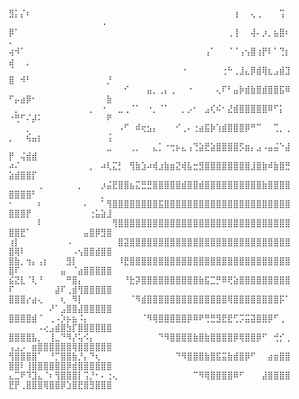 ⣻⡅⡌⠆⠀⠀⠀⠀⠀⠀⠀⠀⠀⠀⠀⠀⠀⠀⠀⠀⠀⠀⠀⠀⠀⠀⠀⠀⠀⠀⠀⠀⠀⠀⠀⠀⠀⠀⠀⢰⠀⠀⢄⢀⠀⠀⠀⢩⠀⠀⠀⠀⠀⠀⠀⠀⠀⠀⠀⠀⠀⠀⠀⠀⠀⠠⠀
⡿⠁⠀⠀⠀⠀⠀⠀⠀⠀⠀⠀⠀⠀⠀⠀⠀⠀⠀⠀⠀⠀⠀⠀⠀⠀⠀⠀⠀⠀⠀⠀⠀⠀⠀⠀⠀⠀⢀⢸⠀⠀⢼⠄⡰⡀⣦⣿⠆⠄⠀⠀⠀⠀⠀⠀⠀⠀⠀⠀⠀⠀⠀⠀⠀⠀⠀
⢴⠺⠁⠀⠀⠀⠀⠀⠀⠀⠀⠀⠀⠀⠀⠀⠀⠀⠀⠀⠀⠀⠀⠀⠀⠀⠀⠀⠀⠀⠀⠀⠀⠀⢠⠁⠀⠀⠈⠈⢠⢢⣿⢰⡟⠇⠁⢙⡆⣴⠀⠀⡀⠀⠀⠀⠀⠀⠀⠀⠀⠀⠀⠀⠀⠀⠀
⠈⠀⠀⠀⠀⠀⠀⠀⠀⠀⠀⠀⠀⠀⠀⠀⠀⠀⠀⠀⠀⠀⠀⠀⠀⠀⠀⠀⠀⠀⠐⠀⠀⠀⠀⠀⠀⢐⠓⢀⣸⣄⡿⣾⢿⣆⣠⣾⣹⣿⠀⠺⠃⠀⠀⠀⠀⠀⠀⠀⠀⠀⠀⠀⠀⠀⡘
⠀⠀⠀⠀⠀⠀⠀⠀⠀⠀⠀⠀⠀⠀⠀⠀⠀⠀⠀⠀⠊⠀⠀⠀⣤⡀⢀⡄⢀⠀⠀⠐⠀⠀⠀⠀⢄⠏⠃⣤⡷⣾⣷⣿⣾⣿⣿⣯⠿⠋⡤⣴⡿⠂⠀⠀⠀⠀⠀⠀⠀⠀⠀⠀⠀⠀⣷
⠀⡀⠀⠀⠀⠀⠀⠀⠀⠀⠀⠀⠀⠀⡀⠀⠐⠀⠀⣀⢀⠈⠁⠀⠐⡀⠈⠁⠀⠀⡀⡠⠂⠀⣠⢎⠮⠂⣜⣾⣿⣿⣿⣿⣿⠿⠋⡅⠀⠐⢛⠋⠌⡼⠅⠀⠀⠀⠀⠀⠀⠀⠀⠀⠀⠀⠟
⠀⠀⠀⡀⠀⠀⠀⠀⠀⠀⠀⠀⠀⠀⠀⠀⠀⠀⠀⠠⠋⠀⠾⢖⣢⡄⠀⠀⠀⠊⢀⠄⢐⣴⣯⡷⢱⣾⣿⣿⣿⡿⠛⠉⠀⠀⢉⡀⢀⡀⠀⠀⢮⣤⡆⠀⠀⠀⠀⠀⠀⠀⠀⠀⠀⠀⢨
⠀⠀⠀⠀⠀⠀⠀⠀⠀⠀⠀⠀⠀⠀⠀⠀⠀⣀⠀⠀⠀⢀⡀⠀⠀⣄⡁⠐⢒⡦⣄⢠⢙⣵⣟⣵⣿⣿⣿⣿⡫⣶⡄⣠⠠⣤⣬⠑⣼⡟⠀⢬⣾⣾⠀⠀⠀⠀⠀⠀⠀⠀⠀⠀⠀⠀⠀
⠴⠌⠀⠀⠀⠀⠀⠀⠀⠀⠀⠀⠀⠀⡀⠀⠴⢇⣍⡃⠀⢻⣷⣱⠴⢾⣰⣷⣶⣝⢾⣧⣒⣻⣿⣿⣿⣿⣿⣿⣿⣿⣸⣿⣷⠾⣷⣿⣛⣵⣾⣿⣿⡏⠀⠀⠀⠀⠀⠀⠀⠀⠀⠀⠀⠀⠀
⠀⠀⠀⠀⠀⢀⠀⠀⠀⠀⠀⠀⡀⠀⠀⠀⡰⣬⣟⣿⣿⣦⣍⣛⣛⣿⣿⣿⣿⣿⣾⣿⣿⣾⣿⣿⣿⣿⣿⣿⣿⣿⣿⣿⣷⣿⣿⣿⣿⣿⣿⣿⣿⠃⠀⠀⠀⠀⠀⠀⠀⠀⠀⠀⠀⡀⠀
⠂⠀⠀⠀⠀⠆⠀⠀⠀⠀⠀⠀⠀⠄⠀⠀⠁⢻⣿⣿⣿⣿⣿⣿⣿⣿⣯⣿⣿⣿⣿⣿⣿⣿⣿⣿⣿⣿⣿⣿⣿⣿⣿⣿⣿⣿⣿⣿⣿⣿⣿⣿⡟⠀⠀⠀⠀⠀⠀⠀⠀⠀⠀⢐⣥⣵⣸
⠀⠀⠀⠀⠀⠇⠀⠀⠀⠀⠀⠀⠀⠀⠀⠀⠀⠀⢻⣿⣿⣿⣿⣿⣿⣿⣿⣿⣿⣿⣿⣿⣿⣿⣿⣿⣿⣿⣿⣿⣿⣿⣿⣿⣿⣿⣿⣿⣿⣿⣿⣟⠁⠀⠀⠀⠀⠀⠀⠀⠀⠀⣤⣿⡿⣻⣿
⢰⡇⠀⠀⠀⠀⠀⠀⠀⠀⠠⠀⠀⠀⠀⠀⠀⠀⠀⣿⣽⣿⣿⣿⣿⣿⣿⣿⣿⣿⣿⣿⣿⣿⣿⣿⣿⣿⣿⣿⣿⣿⣿⣿⣿⣿⣿⣿⣿⣿⢿⠇⠀⠀⠀⠀⠀⠀⠀⠀⠠⢢⣿⣿⣾⣿⣿
⣿⣷⡀⢲⡄⢠⡆⠀⠀⠀⣻⡇⠀⠀⠀⠀⠀⠀⠀⠸⣟⣿⣿⣿⣿⣿⣿⣿⣿⣿⣿⣿⣿⣿⣿⣿⣿⣿⣿⣿⣿⣿⣿⣿⣿⣿⣿⣿⣿⣿⠏⠀⠀⠀⠀⠀⠀⠀⣤⠀⠈⣴⣿⣿⣿⣿⣿
⣮⣝⣇⠈⢇⠘⠀⠀⠀⠀⠛⣿⡄⠀⠀⠀⠀⠀⠀⠀⠘⣗⡽⣿⣿⣿⣿⣿⣿⣿⣿⣿⣿⣷⣯⣉⡛⠿⢟⣵⣿⣿⣿⣿⣿⣿⣿⣿⣿⠏⠀⠀⠀⠀⠀⠀⠀⣼⠏⢀⣾⢻⣿⣿⣿⣿⣿
⣿⣿⣿⡔⣴⢄⠀⠀⠀⢆⠀⠻⡇⠀⠀⠀⠀⠀⠀⠀⠀⠈⠻⣾⣿⣿⣿⣿⣿⣿⣿⣿⣿⣿⣿⣿⣿⣿⢿⣿⣿⣿⣿⣿⣿⣿⣿⡯⠁⠀⠀⠀⠀⠀⠀⠀⠜⠁⣠⣿⣿⣼⣿⣿⣿⣿⣿
⣿⣿⣿⣿⣾⠈⠀⢀⠠⡱⡦⣦⠨⡄⠀⠀⠀⠀⠀⠀⠀⠀⠀⠈⠻⢿⣿⣿⣿⣿⣿⡿⠿⠟⢛⣛⣻⣟⣟⢋⡩⣭⣽⣿⣿⡿⠋⢀⠀⠀⠀⠀⠀⠀⠠⢔⣠⣾⣿⣳⡏⣿⣿⣿⣿⣿⣿
⣿⣿⣿⣿⣧⡀⠀⢸⣀⠙⠻⡜⢥⠪⡄⠀⠀⠀⠀⠀⠀⠀⠀⠀⠀⠀⠙⠻⣿⣿⣿⣿⣷⣿⣷⣿⣿⣿⣿⡿⢿⣿⣿⡿⠋⠀⢚⡊⢀⢠⣠⡠⠀⣶⣿⣿⣿⣿⣿⣿⢿⣿⣿⣿⣿⣿⣿
⢻⣿⣿⣿⣿⠁⠀⠘⡉⣿⣿⣷⡘⡄⠙⢆⠀⠀⠀⠀⠀⠀⠀⠀⠀⠀⠀⠀⠀⠙⠻⣿⣿⣿⣷⣿⣯⣭⣷⣾⣿⡿⠋⠀⠀⣴⣶⣿⣿⣿⣿⠇⢸⣿⣿⣿⣿⣿⣿⡿⣾⣿⣿⣿⣿⣿⣿
⣄⣉⠟⠹⣹⣄⠈⠆⢻⣿⣿⣿⡇⢩⡘⠂⠄⢐⢄⠀⠀⠀⠀⠀⠀⠀⠀⠀⠀⠀⠀⠀⠉⠻⢿⣿⣿⣿⣿⠿⠋⠀⠀⠀⣼⣿⣿⣿⣿⣟⡟⢀⣿⣿⣿⢿⣿⣿⡿⣱⣿⣟⣿⣻⣿⣿⣿
